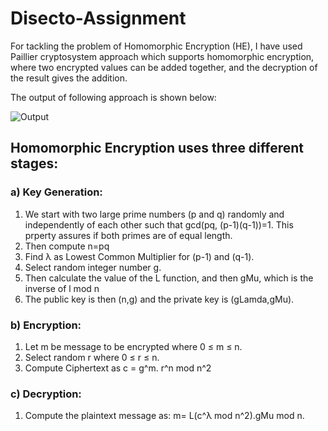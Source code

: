 # Disecto-Assignment

For tackling the problem of Homomorphic Encryption (HE), I have used Paillier cryptosystem approach which supports homomorphic encryption, where two encrypted values can be added together, and the decryption of the result gives the addition. 

The output of following approach is shown below:

![Output](https://user-images.githubusercontent.com/41145993/174032711-04b2c6e4-fbee-4b86-ae95-9023065e9e17.PNG)

## Homomorphic Encryption uses three different stages:
### a) Key Generation:
1. We start with two large prime numbers (p and q) randomly and independently of each other such that gcd(pq, (p-1)(q-1))=1. This prperty assures if both primes are of equal length.
2. Then compute n=pq
3. Find λ as Lowest Common Multiplier for (p-1) and (q-1).
4. Select random integer number g.
5. Then calculate the value of the L function, and then gMu, which is the inverse of l mod n
6. The public key is then (n,g) and the private key is (gLamda,gMu).

### b) Encryption:
1. Let m be message to be encrypted where 0 ≤ m ≤ n.
2. Select random r where 0 ≤ r ≤ n.
3. Compute Ciphertext as c = g^m. r^n mod n^2

### c) Decryption:
1. Compute the plaintext message as: m= L(c^λ mod n^2).gMu mod n.
